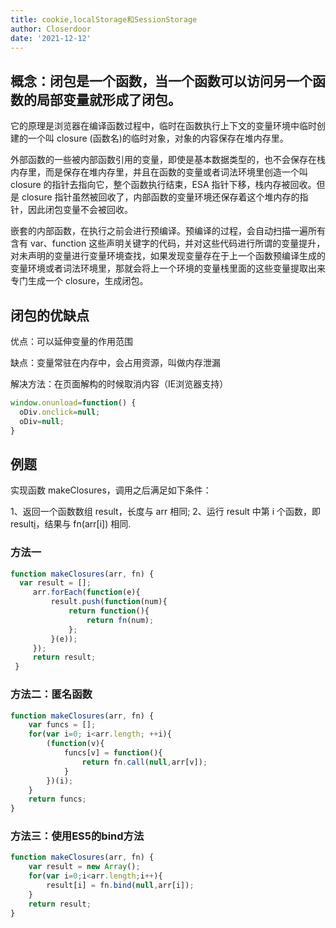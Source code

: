 ```yaml
---
title: cookie,localStorage和SessionStorage
author: Closerdoor
date: '2021-12-12'
---
```


## 概念：闭包是一个函数，当一个函数可以访问另一个函数的局部变量就形成了闭包。

它的原理是浏览器在编译函数过程中，临时在函数执行上下文的变量环境中临时创建的一个叫 closure (函数名)的临时对象，对象的内容保存在堆内存里。

外部函数的一些被内部函数引用的变量，即使是基本数据类型的，也不会保存在栈内存里，而是保存在堆内存里，并且在函数的变量或者词法环境里创造一个叫 closure 的指针去指向它，整个函数执行结束，ESA 指针下移，栈内存被回收。但是 closure 指针虽然被回收了，内部函数的变量环境还保存着这个堆内存的指针，因此闭包变量不会被回收。

嵌套的内部函数，在执行之前会进行预编译。预编译的过程，会自动扫描一遍所有含有 var、function 这些声明关键字的代码，并对这些代码进行所谓的变量提升，对未声明的变量进行变量环境查找，如果发现变量存在于上一个函数预编译生成的变量环境或者词法环境里，那就会将上一个环境的变量栈里面的这些变量提取出来专门生成一个 closure，生成闭包。

## 闭包的优缺点

优点：可以延伸变量的作用范围

缺点：变量常驻在内存中，会占用资源，叫做内存泄漏

解决方法：在页面解构的时候取消内容（IE浏览器支持）
```js
window.onunload=function() {
  oDiv.onclick=null;
  oDiv=null;
}
```
## 例题
实现函数 makeClosures，调用之后满足如下条件：

1、返回一个函数数组 result，长度与 arr 相同;
2、运行 result 中第 i 个函数，即 result[i]()，结果与 fn(arr[i]) 相同.

### 方法一
```js
function makeClosures(arr, fn) {
  var result = [];
     arr.forEach(function(e){
         result.push(function(num){
             return function(){
                 return fn(num);
             };
         }(e));
     });
     return result;
 }
```
### 方法二：匿名函数
```js
function makeClosures(arr, fn) {
    var funcs = [];
    for(var i=0; i<arr.length; ++i){
        (function(v){
            funcs[v] = function(){
                return fn.call(null,arr[v]);
            }
        })(i);
    }
    return funcs;
}
```
### 方法三：使用ES5的bind方法
```js
function makeClosures(arr, fn) {
    var result = new Array();
    for(var i=0;i<arr.length;i++){
        result[i] = fn.bind(null,arr[i]);
    }
    return result;
}
```
